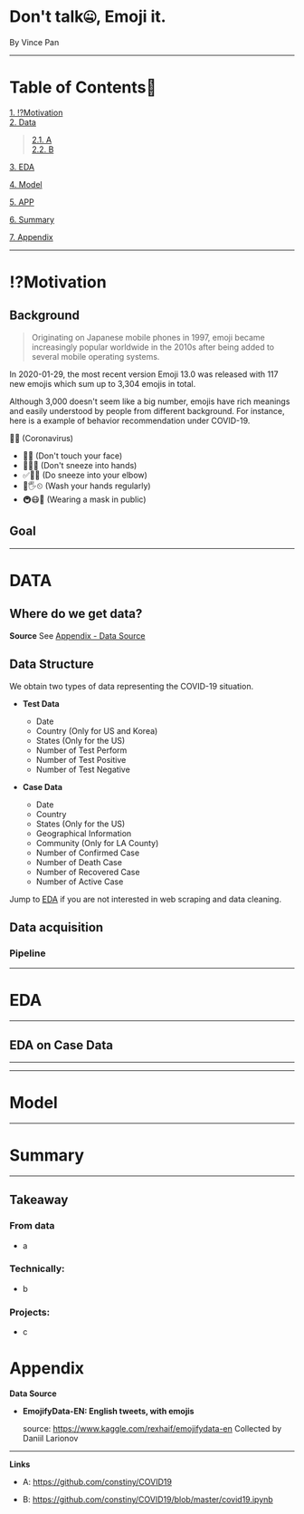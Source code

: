 # **Don't talk🤐, Emoji it.**


By Vince Pan

-----------------



# Table of Contents📝

[1. ⁉️Motivation](#motivation)<br> 
[2. Data](#DATA)<br> 
>   [2.1. A](#DATA)<br>
>   [2.2. B](#Dataacquisition)<br>
    
[3. EDA](#EDA)

[4. Model](#model)

[5. APP](#app)

[6. Summary](#sm)

[7. Appendix](#Appendix)

-----------------------
# ⁉️Motivation
<a id="motivation"> </a>

## Background

> Originating on Japanese mobile phones in 1997, emoji became increasingly popular worldwide in the 2010s after being added to several mobile operating systems.

In 2020-01-29, the most recent version Emoji 13.0 was released with 117 new emojis which sum up to 3,304 emojis in total.

Although 3,000 doesn't seem like a big number, emojis have rich meanings and easily understood by people from different background. For instance, here is a example of behavior recommendation under COVID-19.

👑🦠            (Coronavirus)

* 🚫🤦          (Don't touch your face)
* 🚫🤧🤲        (Don't sneeze into hands)
* ✅🤧💪        (Do sneeze into your elbow)
* 🧼🖐⏲        (Wash your hands regularly)
* 🚇😷🛒        (Wearing a mask in public)


## Goal




----------------

# DATA

## Where do we get data?



**Source** See [Appendix - Data Source](#DataSource)

## Data Structure

<a id="DATA"> </a>

We obtain two types of data representing the COVID-19 situation.
* **Test Data**

    * Date
    * Country (Only for US and Korea)
    * States (Only for the US)
    * Number of Test Perform
    * Number of Test Positive
    * Number of Test Negative    
    
    
* **Case Data**

    * Date
    * Country 
    * States (Only for the US)
    * Geographical Information
    * Community (Only for LA County)
    * Number of Confirmed Case
    * Number of Death Case
    * Number of Recovered Case   
    * Number of Active Case   
    
Jump to [EDA](#EDA) if you are not interested in web scraping and data cleaning.

## Data acquisition
<a id="Dataacquisition"> </a>


### Pipeline



------------------------

# EDA<a id="EDA"> </a>

-------------------
## EDA on Case Data<a id="case"> </a>

----------------

----------------

# Model<a id="model"> </a>



----------------

# Summary<a id="sm"> </a>

----------------

## Takeaway

### From data

* a

### Technically:

* b

### Projects:

* c


# Appendix
<a id="Appendix"> </a>

**Data Source**
<a id="DataSource"> </a>
- **EmojifyData-EN: English tweets, with emojis**

    source: https://www.kaggle.com/rexhaif/emojifydata-en Collected by Daniil Larionov

---------------------------------

**Links**

* A: https://github.com/constiny/COVID19

* B: https://github.com/constiny/COVID19/blob/master/covid19.ipynb


